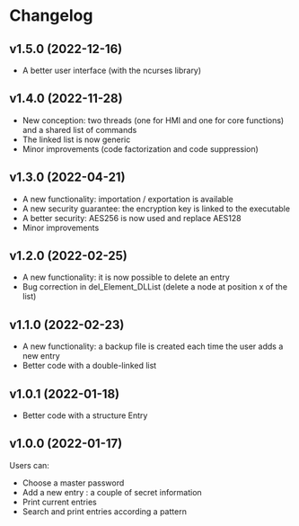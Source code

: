 Changelog
=========

v1.5.0 (2022-12-16)
-------------------

- A better user interface (with the ncurses library)

v1.4.0 (2022-11-28)
-------------------

- New conception: two threads (one for HMI and one for core functions) and a shared list of commands 
- The linked list is now generic
- Minor improvements (code factorization and code suppression)

v1.3.0 (2022-04-21)
-------------------

- A new functionality: importation / exportation is available
- A new security guarantee: the encryption key is linked to the executable
- A better security: AES256 is now used and replace AES128
- Minor improvements

v1.2.0 (2022-02-25)
-------------------

- A new functionality: it is now possible to delete an entry
- Bug correction in del_Element_DLList (delete a node at position x of the list)

v1.1.0 (2022-02-23)
-------------------

- A new functionality: a backup file is created each time the user adds a new entry
- Better code with a double-linked list

v1.0.1 (2022-01-18)
-------------------

- Better code with a structure Entry

v1.0.0 (2022-01-17)
-------------------

Users can:
- Choose a master password
- Add a new entry : a couple of secret information
- Print current entries
- Search and print entries according a pattern